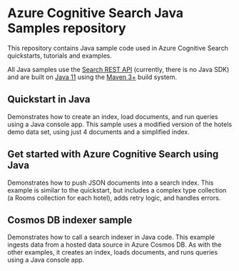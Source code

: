 # Azure Cognitive Search Java Samples repository

This repository contains Java sample code used in Azure Cognitive Search quickstarts, tutorials and examples.

All Java samples use the [Search REST API](https://docs.microsoft.com/rest/api/searchservice/) (currently, there is no Java SDK) and are built on [Java 11](http://openjdk.java.net/projects/jdk/11/) using the [Maven 3+](https://maven.apache.org/) build system.

## Quickstart in Java

Demonstrates how to create an index, load documents, and run queries using a Java console app. This sample uses a modified version of the hotels demo data set, using just 4 documents and a simplified index.

## Get started with Azure Cognitive Search using Java

Demonstrates how to push JSON documents into a search index. This example is similar to the quickstart, but includes a complex type collection (a Rooms collection for each hotel), adds retry logic, and handles errors.

## Cosmos DB indexer sample

Demonstrates how to call a search indexer in Java code. This example ingests data from a hosted data source in Azure Cosmos DB. As with the other examples, it creates an index, loads documents, and runs queries using a Java console app.
